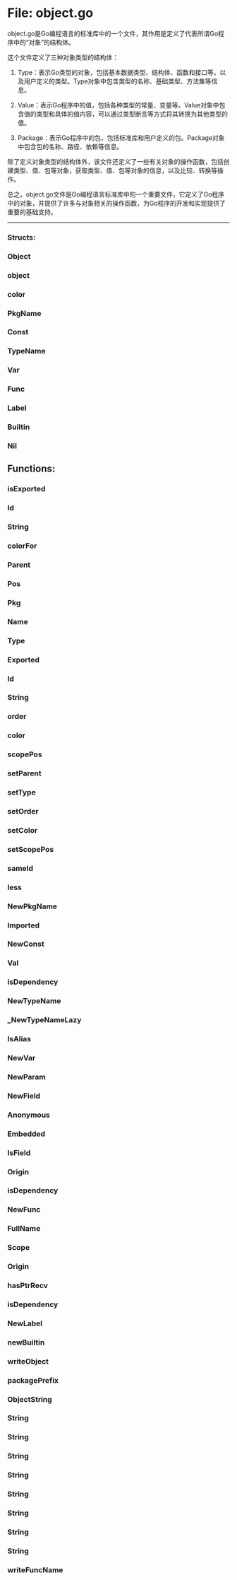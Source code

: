 # File: object.go

object.go是Go编程语言的标准库中的一个文件，其作用是定义了代表所谓Go程序中的“对象”的结构体。

这个文件定义了三种对象类型的结构体：

1. Type：表示Go类型的对象，包括基本数据类型、结构体、函数和接口等，以及用户定义的类型。Type对象中包含类型的名称、基础类型、方法集等信息。

2. Value：表示Go程序中的值，包括各种类型的常量、变量等。Value对象中包含值的类型和具体的值内容，可以通过类型断言等方式将其转换为其他类型的值。

3. Package：表示Go程序中的包，包括标准库和用户定义的包。Package对象中包含包的名称、路径、依赖等信息。

除了定义对象类型的结构体外，该文件还定义了一些有关对象的操作函数，包括创建类型、值、包等对象，获取类型、值、包等对象的信息，以及比较、转换等操作。

总之，object.go文件是Go编程语言标准库中的一个重要文件，它定义了Go程序中的对象，并提供了许多与对象相关的操作函数，为Go程序的开发和实现提供了重要的基础支持。




---

### Structs:

### Object





### object





### color





### PkgName





### Const





### TypeName





### Var





### Func





### Label





### Builtin





### Nil





## Functions:

### isExported





### Id





### String





### colorFor





### Parent





### Pos





### Pkg





### Name





### Type





### Exported





### Id





### String





### order





### color





### scopePos





### setParent





### setType





### setOrder





### setColor





### setScopePos





### sameId





### less





### NewPkgName





### Imported





### NewConst





### Val





### isDependency





### NewTypeName





### _NewTypeNameLazy





### IsAlias





### NewVar





### NewParam





### NewField





### Anonymous





### Embedded





### IsField





### Origin





### isDependency





### NewFunc





### FullName





### Scope





### Origin





### hasPtrRecv





### isDependency





### NewLabel





### newBuiltin





### writeObject





### packagePrefix





### ObjectString





### String





### String





### String





### String





### String





### String





### String





### String





### writeFuncName





